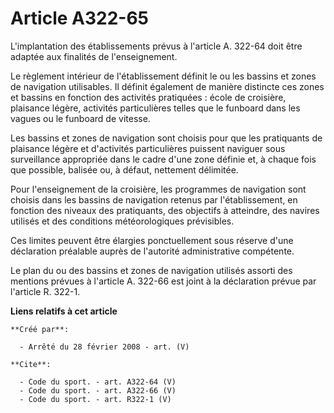 # Article A322-65

L'implantation des établissements prévus à l'article A. 322-64 doit être adaptée aux finalités de l'enseignement. 

Le règlement intérieur de l'établissement définit le ou les bassins et zones de navigation utilisables. Il définit également
de manière distincte ces zones et bassins en fonction des activités pratiquées : école de croisière, plaisance légère,
activités particulières telles que le funboard dans les vagues ou le funboard de vitesse. 

Les bassins et zones de navigation sont choisis pour que les pratiquants de plaisance légère et d'activités particulières
puissent naviguer sous surveillance appropriée dans le cadre d'une zone définie et, à chaque fois que possible, balisée ou, à
défaut, nettement délimitée. 

Pour l'enseignement de la croisière, les programmes de navigation sont choisis dans les bassins de navigation retenus par
l'établissement, en fonction des niveaux des pratiquants, des objectifs à atteindre, des navires utilisés et des conditions
météorologiques prévisibles. 

Ces limites peuvent être élargies ponctuellement sous réserve d'une déclaration préalable auprès de l'autorité administrative
compétente. 

Le plan du ou des bassins et zones de navigation utilisés assorti des mentions prévues à l'article A. 322-66 est joint à la
déclaration prévue par l'article R. 322-1.

**Liens relatifs à cet article**

	**Créé par**:

	  - Arrêté du 28 février 2008 - art. (V)

	**Cite**:

	  - Code du sport. - art. A322-64 (V)
	  - Code du sport. - art. A322-66 (V)
	  - Code du sport. - art. R322-1 (V)
